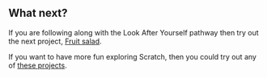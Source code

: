 ## What next?

If you are following along with the Look After Yourself pathway then try out the next project, [Fruit salad](https://learning-admin.raspberrypi.org/admin/projects/fruit-salad).

If you want to have more fun exploring Scratch, then you could try out any of [these projects](https://projects.raspberrypi.org/en/projects?software%5B%5D=scratch).
